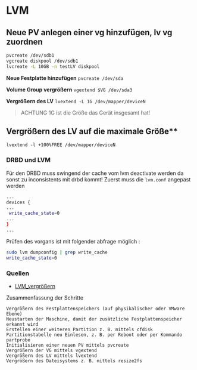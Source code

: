 # LVM

## Neue PV anlegen einer vg hinzufügen, lv vg zuordnen

```sh
pvcreate /dev/sdb1
vgcreate diskpool /dev/sdb1
lvcreate -L 10GB -n testLV diskpool
```

**Neue Festplatte hinzufügen**
`pvcreate /dev/sda`

**Volume Group vergrößern**
`vgextend $VG /dev/sda3`

**Vergrößern des LV**
`lvextend -L 1G /dev/mapper/deviceN`

> ACHTUNG 1G ist die Größe das Gerät insgesamt hat!

## Vergrößern des LV auf die maximale Größe**

`lvextend -l +100%FREE /dev/mapper/deviceN`

### DRBD und LVM

Für den DRBD muss swingend der cache vom lvm deactivate werden da sonst zu inconsistents mit drbd kommt!
Zuerst muss die `lvm.conf` angepast werden

```sh
...
devices {
...
 write_cache_state=0
...
}
...
```

Prüfen des vorgans ist mit folgender abfrage möglich :

```sh
sudo lvm dumpconfig | grep write_cache
write_cache_state=0
```

### Quellen

* [LVM_vergrößern](https://www.thomas-krenn.com/de/wiki/LVM_vergrößern)

Zusammenfassung der Schritte

    Vergrößern des Festplattenspeichers (auf physikalischer oder VMware Ebene)
    Neustarten der Maschine, damit der zusätzliche Festplattenspeicher erkannt wird
    Erstellen einer weiteren Partition z. B. mittels cfdisk
    Partitionstabelle neu Einlesen, z. B. per Reboot oder per Kommando partprobe
    Initialisieren einer neuen PV mittels pvcreate
    Vergrößern der VG mittels vgextend
    Vergrößern des LV mittels lvextend
    Vergrößern des Dateisystems z. B. mittels resize2fs
